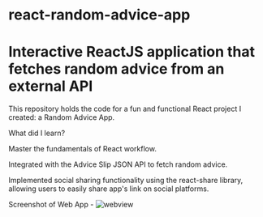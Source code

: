 
# react-random-advice-app
Interactive ReactJS application that fetches random advice from an external API
=======
This repository holds the code for a fun and functional React project I created: a Random Advice App.

What did I learn?

Master the fundamentals of React workflow.

Integrated with the Advice Slip JSON API to fetch random advice.

Implemented social sharing functionality using the react-share library, allowing users to easily share  app's link on social platforms.

Screenshot of Web App -
![webview](https://github.com/aspreet31/react-random-advice-app/assets/103019348/bbfb8edc-a302-40e3-a477-46ab4d8c3d9e)

